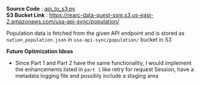 **Source Code** : [api_to_s3.py](https://github.com/sumashruthika/rearc-data-quest/blob/main/part2-json-api/api_to_s3.py)  
**S3 Bucket Link** : https://rearc-data-quest-ssm.s3.us-east-2.amazonaws.com/usa-api-sync/population/

Population data is fetched from the given API endpoint and is stored as `nation_population.json` in `usa-api-sync/population/` bucket in S3

**Future Optimization Ideas**
- Since Part 1 and Part 2 have the same functionality, I would implement the enhancements listed in `part 1` like retry for request Session, have a metadata logging file and possibly include a staging area
